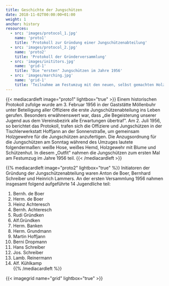 ```yaml
---
title: Geschichte der Jungschützen
date: 2018-11-02T00:00:00+01:00
weight: 1
anchor: history
resources:
  - src: 'images/protocol_1.jpg'
    name: 'proto1'
    title: 'Protokoll zur Gründung einer Jungschützenabteilung'
  - src: 'images/protocol_2.jpg'
    name: 'proto2'
    title: 'Protokoll der Gründerversammlung'
  - src: 'images/inititors.jpg'
    name: 'grid-1'
    title: 'Die "ersten" Jungschützen im Jahre 1956'
  - src: 'images/marching.jpg'
    name: 'grid-1'
    title: 'Teilnahme am Festumzug mit den neuen, selbst gemachten Holzgewehren'                  
---
```


{{< mediacardleft image="proto1" lightbox="true" >}}
Einem historischen Protokoll zufolge wurde am 3. Februar 1956 in der Gaststätte Möllenbuhr unter Beteiligung aller 
Offiziere die erste Jungschützenabteilung ins Leben gerufen. Besonders erwähnenswert war, dass „die Begeisterung unserer 
Jugend aus dem Vereinsbezirk alle Erwartungen übertraf". Am 2. Juli 1956, so berichtet das Protokoll, trafen sich die 
Offiziere und Jungschützen in der Tischlerwerkstatt Hoffjann an der Sonnenstraße, um gemeinsam Holzgewehre für die 
Jungschützen anzufertigen. Die Anzugsordnung für die Jungschützen am Sonntag während des Umzuges lautete folgendermaßen: 
weiße Hose, weißes Hemd, Holzgewehr mit Blume und Schützenhut. In diesem „Outfit" nahmen die Jungschützen zum ersten Mal 
am Festumzug im Jahre 1956 teil.
{{< /mediacardleft >}}

{{% mediacardleft image="proto2" lightbox="true" %}}
Initiatoren der Gründung der Jungschützenabteilung waren Anton de Boer, Bernhard Schreiber und Heinrich Lammers. 
An der ersten Versammlung 1956 nahmen insgesamt folgend aufgeführte 14 Jugendliche teil: 
   
1) Bernh. de Boer  
2) Herm. de Boer  
3) Heinz Achteresch  
4) Bernh. Achteresch   
5) Rudi Gründken   
6) Alf.Gründken  
7) Herm. Banken  
8) Herm. Grundmann   
9) Martin Hoffjann  
10) Berni Dropmann  
11) Hans Schreiber  
12) Jos. Schreiber  
13) Lamb. Reinermann   
14) Alf. Kühlkamp   
{{% /mediacardleft %}}

{{< imagegrid name="grid" lightbox="true" >}}